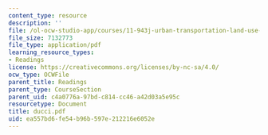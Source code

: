 ```yaml
---
content_type: resource
description: ''
file: /ol-ocw-studio-app/courses/11-943j-urban-transportation-land-use-and-the-environment-spring-2002/ea557bd6fe54b96b597e212216e6052e_ducci.pdf
file_size: 7132773
file_type: application/pdf
learning_resource_types:
- Readings
license: https://creativecommons.org/licenses/by-nc-sa/4.0/
ocw_type: OCWFile
parent_title: Readings
parent_type: CourseSection
parent_uid: c4a0776a-97bd-c814-cc46-a42d03a5e95c
resourcetype: Document
title: ducci.pdf
uid: ea557bd6-fe54-b96b-597e-212216e6052e
---
```

